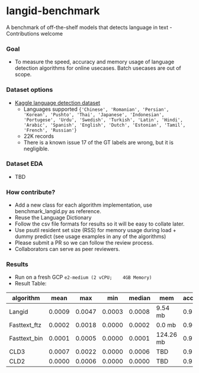 # langid-benchmark
A benchmark of off-the-shelf models that detects language in text - Contributions welcome

### Goal
- To measure the speed, accuracy and memory usage of language detection algorithms for online usecases. Batch usecases are out of scope.

### Dataset options
- [Kaggle language detection dataset](https://www.kaggle.com/martinkk5575/language-detection)
  - Languages supported ```{'Chinese', 'Romanian', 'Persian', 'Korean', 'Pushto', 'Thai', 'Japanese', 'Indonesian', 'Portugese', 'Urdu', 'Swedish', 'Turkish', 'Latin', 'Hindi', 'Arabic', 'Spanish', 'English', 'Dutch', 'Estonian', 'Tamil', 'French', 'Russian'}```
  - 22K records
  - There is a known issue 17 of the GT labels are wrong, but it is negligible.

### Dataset EDA
- TBD

### How contribute?
- Add a new class for each algorithm implementation, use benchmark_langid.py as reference.
- Reuse the Language Dictionary
- Follow the csv file formats for results so it will be easy to collate later.
- Use psutil resident set size (RSS) for memory usage during load + dummy predict (see usage examples in any of the algorithms)
- Please submit a PR so we can follow the review process.
- Collaborators can serve as peer reviewers.

### Results 
- Run on a fresh GCP `e2-medium (2 vCPU;	4GB Memory)`
- Result Table:

| algorithm    | mean   | max    | min    | median | mem         | accuracy |
| ------------ | ------ | ------ | ------ | ------ | ----------- | -------- |
| Langid       | 0.0009 | 0.0047 | 0.0003 | 0.0008 | 9.54 mb     | 0.9543   |
| Fasttext_ftz | 0.0002 | 0.0018 | 0.0000 | 0.0002 | 0.0 mb      | 0.9673   |
| Fasttext_bin | 0.0001 | 0.0005 | 0.0000 | 0.0001 | 124.26 mb   | 0.9751   |
| CLD3         | 0.0007 | 0.0022 | 0.0000 | 0.0006 | TBD         | 0.9557   |
| CLD2         | 0.0000 | 0.0006 | 0.0000 | 0.0000 | TBD         | 0.9308   |

